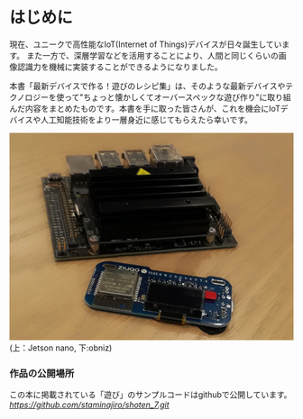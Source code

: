 # はじめに

現在、ユニークで高性能なIoT(Internet of Things)デバイスが日々誕生しています。
また一方で、深層学習などを活用することにより、人間と同じくらいの画像認識力を機械に実装することができるようになりました。

本書「最新デバイスで作る！遊びのレシピ集」は、そのような最新デバイスやテクノロジーを使って"ちょっと懐かしくてオーバースペックな遊び作り"に取り組んだ内容をまとめたものです。本書を手に取った皆さんが、これを機会にIoTデバイスや人工知能技術をより一層身近に感じてもらえたら幸いです。

![Jetson nano(上)とobniz(下)###scale=0.5###](../images/chapter0_jetson_obniz.jpg "Jetson nano(上)とobniz(下)")
(上：Jetson nano, 下:obniz)

### 作品の公開場所

この本に掲載されている「遊び」のサンプルコードはgithubで公開しています。
*https://github.com/staminajiro/shoten_7.git*
